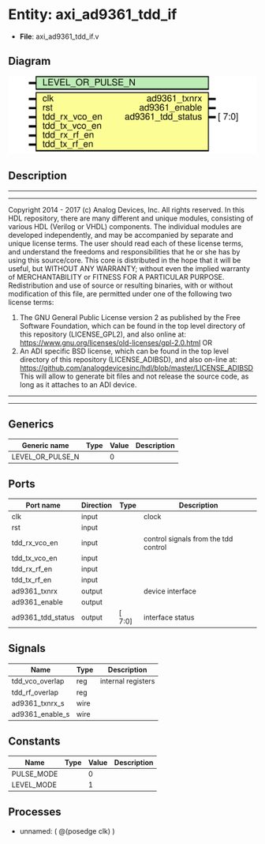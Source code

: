 # Entity: axi_ad9361_tdd_if

- **File**: axi_ad9361_tdd_if.v
## Diagram

![Diagram](axi_ad9361_tdd_if.svg "Diagram")
## Description

***************************************************************************
 ***************************************************************************
 Copyright 2014 - 2017 (c) Analog Devices, Inc. All rights reserved.
 In this HDL repository, there are many different and unique modules, consisting
 of various HDL (Verilog or VHDL) components. The individual modules are
 developed independently, and may be accompanied by separate and unique license
 terms.
 The user should read each of these license terms, and understand the
 freedoms and responsibilities that he or she has by using this source/core.
 This core is distributed in the hope that it will be useful, but WITHOUT ANY
 WARRANTY; without even the implied warranty of MERCHANTABILITY or FITNESS FOR
 A PARTICULAR PURPOSE.
 Redistribution and use of source or resulting binaries, with or without modification
 of this file, are permitted under one of the following two license terms:
   1. The GNU General Public License version 2 as published by the
      Free Software Foundation, which can be found in the top level directory
      of this repository (LICENSE_GPL2), and also online at:
      <https://www.gnu.org/licenses/old-licenses/gpl-2.0.html>
 OR
   2. An ADI specific BSD license, which can be found in the top level directory
      of this repository (LICENSE_ADIBSD), and also on-line at:
      https://github.com/analogdevicesinc/hdl/blob/master/LICENSE_ADIBSD
      This will allow to generate bit files and not release the source code,
      as long as it attaches to an ADI device.
 ***************************************************************************
 ***************************************************************************
 
## Generics

| Generic name     | Type | Value | Description |
| ---------------- | ---- | ----- | ----------- |
| LEVEL_OR_PULSE_N |      | 0     |             |
## Ports

| Port name         | Direction | Type   | Description                          |
| ----------------- | --------- | ------ | ------------------------------------ |
| clk               | input     |        | clock                                |
| rst               | input     |        |                                      |
| tdd_rx_vco_en     | input     |        | control signals from the tdd control |
| tdd_tx_vco_en     | input     |        |                                      |
| tdd_rx_rf_en      | input     |        |                                      |
| tdd_tx_rf_en      | input     |        |                                      |
| ad9361_txnrx      | output    |        | device interface                     |
| ad9361_enable     | output    |        |                                      |
| ad9361_tdd_status | output    | [ 7:0] | interface status                     |
## Signals

| Name            | Type | Description         |
| --------------- | ---- | ------------------- |
| tdd_vco_overlap | reg  | internal registers  |
| tdd_rf_overlap  | reg  |                     |
| ad9361_txnrx_s  | wire |                     |
| ad9361_enable_s | wire |                     |
## Constants

| Name       | Type | Value | Description |
| ---------- | ---- | ----- | ----------- |
| PULSE_MODE |      | 0     |             |
| LEVEL_MODE |      | 1     |             |
## Processes
- unnamed: ( @(posedge clk) )
